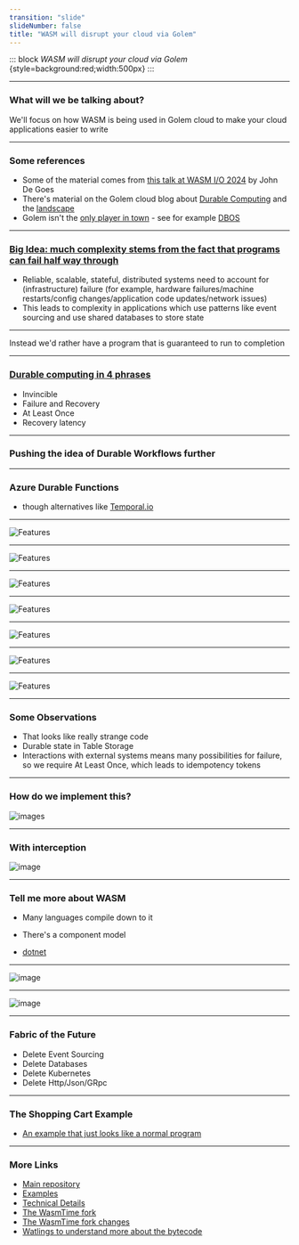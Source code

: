```yaml
---
transition: "slide"
slideNumber: false
title: "WASM will disrupt your cloud via Golem"
---
```


::: block
*WASM will disrupt your cloud via Golem* {style=background:red;width:500px}
:::

---

### What will we be talking about?

We'll focus on how WASM is being used in Golem cloud to make your cloud applications easier to write

---

### Some references

- Some of the material comes from [this talk at WASM I/O 2024](https://www.youtube.com/watch?v=fHPYetd3q2g) by John De Goes
- There's material on the Golem cloud blog about [Durable Computing](https://www.golem.cloud/post/what-is-durable-computing) and the [landscape](https://www.golem.cloud/post/the-emerging-landscape-of-durable-computing)
- Golem isn't the [only player in town](https://a16z.com/the-modern-transactional-stack/) - see for example [DBOS](https://www.golem.cloud/post/exploring-the-potential-of-stonebreaker-s-new-dbos)

---

### [Big Idea: much complexity stems from the fact that programs can fail half way through](https://www.youtube.com/watch?v=sDIXdVjJFN8&t=170s)

- Reliable, scalable, stateful, distributed systems need to account for (infrastructure) failure (for example, hardware failures/machine restarts/config changes/application code updates/network issues)
- This leads to complexity in applications which use patterns like event sourcing and use shared databases to store state

---

Instead we'd rather have a program that is guaranteed to run to completion

---

### [Durable computing in 4 phrases](https://www.golem.cloud/post/what-is-durable-computing)

- Invincible
- Failure and Recovery
- At Least Once
- Recovery latency

---

### Pushing the idea of Durable Workflows further

---

### Azure Durable Functions

- though alternatives like [Temporal.io](https://temporal.io/)

---

![Features](images/default-project.png)

---

![Features](images/start.png)

---

![Features](images/first-call.png)

---

![Features](images/into-first.png)

---

![Features](images/into-second.png)

---

![Features](images/keeps-state.png)

---

![Features](images/storage.png)

---

### Some Observations

- That looks like really strange code
- Durable state in Table Storage
- Interactions with external systems means many possibilities for failure, so we require At Least Once, which leads to idempotency tokens

---

### How do we implement this?

![images](images/secret-sauce.png)

---

### With interception

![image](images/wasm.png)

---

### Tell me more about WASM

- Many languages compile down to it
- There's a component model

- [dotnet](https://devblogs.microsoft.com/dotnet/extending-web-assembly-to-the-cloud/)

---

![image](images/mural.png)

---

![image](images/how.png)

---

### Fabric of the Future

- Delete Event Sourcing
- Delete Databases
- Delete Kubernetes
- Delete Http/Json/GRpc

---

### The Shopping Cart Example

- [An example that just looks like a normal program](https://github.com/golemcloud/golem-examples/blob/main/examples/scala2/scala2-shopping-cart/src/main/scala/example/main.scala)

---

### More Links

- [Main repository](https://github.com/golemcloud/golem)
- [Examples](https://github.com/golemcloud/golem-examples)
- [Technical Details](https://learn.golem.cloud/docs/technical-details)
- [The WasmTime fork](https://github.com/golemcloud/wasmtime/tree/golem-wasmtime-17)
- [The WasmTime fork changes](https://github.com/bytecodealliance/wasmtime/compare/main...golemcloud:wasmtime:golem-wasmtime-17)
- [Watlings to understand more about the bytecode](https://github.com/EmNudge/watlings)
